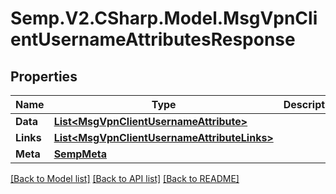 # Semp.V2.CSharp.Model.MsgVpnClientUsernameAttributesResponse
## Properties

Name | Type | Description | Notes
------------ | ------------- | ------------- | -------------
**Data** | [**List&lt;MsgVpnClientUsernameAttribute&gt;**](MsgVpnClientUsernameAttribute.md) |  | [optional] 
**Links** | [**List&lt;MsgVpnClientUsernameAttributeLinks&gt;**](MsgVpnClientUsernameAttributeLinks.md) |  | [optional] 
**Meta** | [**SempMeta**](SempMeta.md) |  | 

[[Back to Model list]](../README.md#documentation-for-models) [[Back to API list]](../README.md#documentation-for-api-endpoints) [[Back to README]](../README.md)

